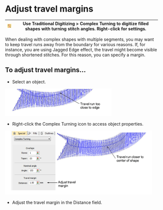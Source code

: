 # Adjust travel margins

| ![FusionFill00165.png](assets/FusionFill00165.png) | Use Traditional Digitizing > Complex Turning to digitize filled shapes with turning stitch angles. Right-click for settings. |
| -------------------------------------------------- | ---------------------------------------------------------------------------------------------------------------------------- |

When dealing with complex shapes with multiple segments, you may want to keep travel runs away from the boundary for various reasons. If, for instance, you are using Jagged Edge effect, the travel might become visible through shortened stitches. For this reason, you can specify a margin.

## To adjust travel margins...

- Select an object.

![input00166.png](assets/input00166.png)

- Right-click the Complex Turning icon to access object properties.

![input00169.png](assets/input00169.png)

- Adjust the travel margin in the Distance field.
